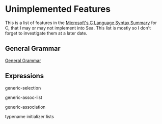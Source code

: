 # Unimplemented Features
This is a list of features in the [Microsoft's C Language Syntax Summary](https://docs.microsoft.com/en-us/cpp/c-language/c-language-syntax-summary?view=msvc-170) for C, that I may or may not implement into Sea.
This list is mostly so I don't forget to investigate them at a later date.

## General Grammar
[General Grammar](https://docs.microsoft.com/en-us/cpp/c-language/lexical-grammar?view=msvc-170)

## Expressions
generic-selection

generic-assoc-list

generic-association

typename initializer lists